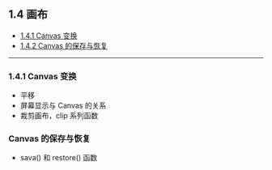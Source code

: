 ## 1.4 画布

- [1.4.1 Canvas 变换]()
- [1.4.2 Canvas 的保存与恢复]()

---
### 1.4.1 Canvas 变换

- 平移
- 屏幕显示与 Canvas 的关系
- 裁剪画布，clip 系列函数

### Canvas 的保存与恢复

- sava() 和 restore() 函数
